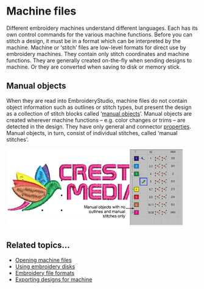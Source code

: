 # Machine files

Different embroidery machines understand different languages. Each has its own control commands for the various machine functions. Before you can stitch a design, it must be in a format which can be interpreted by the machine. Machine or ‘stitch’ files are low-level formats for direct use by embroidery machines. They contain only stitch coordinates and machine functions. They are generally created on-the-fly when sending designs to machine. Or they are converted when saving to disk or memory stick.

## Manual objects

When they are read into EmbroideryStudio, machine files do not contain object information such as outlines or stitch types, but present the design as a collection of stitch blocks called ‘[manual objects](../../glossary/glossary)’. Manual objects are created wherever machine functions – e.g. color changes or trims – are detected in the design. They have only general and connector [properties](../../glossary/glossary). Manual objects, in turn, consist of individual stitches, called ‘manual stitches’.

![MachineFileCOList.png](assets/MachineFileCOList.png)

## Related topics...

- [Opening machine files](../../Production/convert/Opening_machine_files)
- [Using embroidery disks](../../Production/output/Using_embroidery_disks)
- [Embroidery file formats](../../Management/formats/Embroidery_file_formats)
- [Exporting designs for machine](../../Production/output/Exporting_designs_for_machine)
